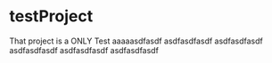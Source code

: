 # testProject
That project is a ONLY Test
aaaaasdfasdf
asdfasdfasdf
asdfasdfasdf
asdfasdfasdf
asdfasdfasdf
asdfasdfasdf
